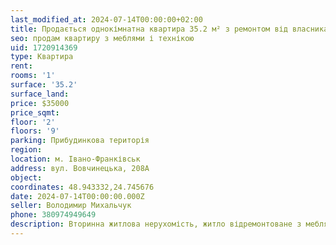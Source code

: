 ```yaml
---
last_modified_at: 2024-07-14T00:00:00+02:00
title: Продається однокімнатна квартира 35.2 м² з ремонтом від власника на Вовчинецькій
seo: продам квартиру з меблями і технікою
uid: 1720914369
type: Квартира
rent:
rooms: '1'
surface: '35.2'
surface_land:
price: $35000
price_sqmt:
floor: '2'
floors: '9'
parking: Прибудинкова територія
region: 
location: м. Івано-Франківськ
address: вул. Вовчинецька, 208А
object:
coordinates: 48.943332,24.745676
date: 2024-07-14T00:00:00.000Z
seller: Володимир Михальчук
phone: 380974949649
description: Вторинна житлова нерухомість, житло відремонтоване з меблями і технікою, придатне і готове для проживання
---
```

